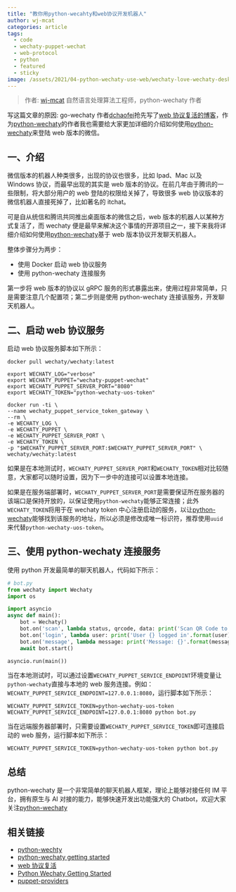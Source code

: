 ```yaml
---
title: "教你用python-wecahty和web协议开发机器人"
author: wj-mcat
categories: article
tags:
  - code
  - wechaty-puppet-wechat
  - web-protocol
  - python
  - featured
  - sticky
image: /assets/2021/04-python-wechaty-use-web/wechaty-love-wechaty-desktop.webp
---
```


> 作者: [wj-mcat](https://github.com/wj-Mcat) 自然语言处理算法工程师，python-wechaty 作者

<!-- more -->

写这篇文章的原因: go-wechaty 作者[dchaofei](https://github.com/dchaofei)抢先写了[web 协议复活的博客](https://wechaty.js.org/2021/04/16/go-wechaty-use-web/)，作为[python-wechaty](http://github.com/wechaty/python-wechaty)的作者我也需要给大家更加详细的介绍如何使用[python-wechaty](http://github.com/wechaty/python-wechaty)来登陆 web 版本的微信。

## 一、介绍

微信版本的机器人种类很多，出现的协议也很多，比如 Ipad、Mac 以及 Windows 协议，而最早出现的其实是 web 版本的协议。在前几年由于腾讯的一些限制，将大部分用户的 web 登陆的权限给关掉了，导致很多 web 协议版本的微信机器人直接死掉了，比如著名的 itchat。

可是自从统信和腾讯共同推出桌面版本的微信之后，web 版本的机器人以某种方式复活了，而 wechaty 便是最早来解决这个事情的开源项目之一，接下来我将详细介绍如何使用[python-wechaty](http://github.com/wechaty/python-wechaty)基于 web 版本协议开发聊天机器人。

整体步骤分为两步：

- 使用 Docker 启动 web 协议服务
- 使用 python-wechaty 连接服务

第一步将 web 版本的协议以 gRPC 服务的形式暴露出来，使用过程非常简单，只是需要注意几个配置项；第二步则是使用 python-wechaty 连接该服务，开发聊天机器人。

## 二、启动 web 协议服务

启动 web 协议服务脚本如下所示：

```shell
docker pull wechaty/wechaty:latest

export WECHATY_LOG="verbose"
export WECHATY_PUPPET="wechaty-puppet-wechat"
export WECHATY_PUPPET_SERVER_PORT="8080"
export WECHATY_TOKEN="python-wechaty-uos-token"

docker run -ti \
--name wechaty_puppet_service_token_gateway \
--rm \
-e WECHATY_LOG \
-e WECHATY_PUPPET \
-e WECHATY_PUPPET_SERVER_PORT \
-e WECHATY_TOKEN \
-p "$WECHATY_PUPPET_SERVER_PORT:$WECHATY_PUPPET_SERVER_PORT" \
wechaty/wechaty:latest
```

如果是在本地测试时，`WECHATY_PUPPET_SERVER_PORT`和`WECHATY_TOKEN`相对比较随意，大家都可以随时设置，因为下一步中的连接可以设置本地连接。

如果是在服务端部署时，`WECHATY_PUPPET_SERVER_PORT`是需要保证所在服务器的该端口是保持开放的，以保证使用`python-wechaty`能够正常连接；此外`WECHATY_TOKEN`将用于在 wechaty token 中心注册启动的服务，以让[python-wechaty](http://github.com/wechaty/python-wechaty)能够找到该服务的地址，所以必须是修改成唯一标识符，推荐使用`uuid`来代替`python-wechaty-uos-token`。

## 三、使用 python-wechaty 连接服务

使用 python 开发最简单的聊天机器人，代码如下所示：

```python
# bot.py
from wechaty import Wechaty
import os

import asyncio
async def main():
    bot = Wechaty()
    bot.on('scan', lambda status, qrcode, data: print('Scan QR Code to login: {}\nhttps://wechaty.js.org/qrcode/{}'.format(status, qrcode)))
    bot.on('login', lambda user: print('User {} logged in'.format(user)))
    bot.on('message', lambda message: print('Message: {}'.format(message)))
    await bot.start()

asyncio.run(main())
```

当在本地测试时，可以通过设置`WECHATY_PUPPET_SERVICE_ENDPOINT`环境变量让`python-wechaty`直接与本地的 web 服务连接。例如：`WECHATY_PUPPET_SERVICE_ENDPOINT=127.0.0.1:8080`，运行脚本如下所示：

```shell
WECHATY_PUPPET_SERVICE_TOKEN=python-wechaty-uos-token WECHATY_PUPPET_SERVICE_ENDPOINT=127.0.0.1:8080 python bot.py
```

当在远端服务器部署时，只需要设置`WECHATY_PUPPET_SERVICE_TOKEN`即可连接启动的 web 服务，运行脚本如下所示：

```shell
WECHATY_PUPPET_SERVICE_TOKEN=python-wechaty-uos-token python bot.py
```

## 总结

python-wechaty 是一个非常简单的聊天机器人框架，理论上能够对接任何 IM 平台，拥有原生与 AI 对接的能力，能够快速开发出功能强大的 Chatbot，欢迎大家关注[python-wechaty](https://github.com/wechaty/python-wechaty)

## 相关链接

- [python-wechty](https://github.com/wechaty/python-wechaty)
- [python-wechaty getting started](https://github.com/wechaty/python-wechaty-getting-started)
- [web 协议复活](https://wechaty.js.org/2021/04/13/wechaty-uos-web/)
- [Python Wechaty Getting Started](https://wechaty.js.org/docs/polyglot/python/)
- [puppet-providers](https://wechaty.js.org/docs/puppet-providers/wechat)
